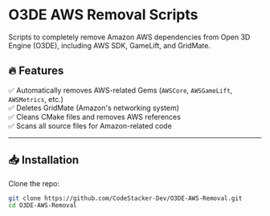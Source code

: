 # O3DE AWS Removal Scripts

Scripts to completely remove Amazon AWS dependencies from Open 3D Engine (O3DE), including AWS SDK, GameLift, and GridMate.

## 🔥 Features
✅ Automatically removes AWS-related Gems (`AWSCore`, `AWSGameLift`, `AWSMetrics`, etc.)  
✅ Deletes GridMate (Amazon's networking system)  
✅ Cleans CMake files and removes AWS references  
✅ Scans all source files for Amazon-related code  

---

## 📥 Installation
Clone the repo:
```sh
git clone https://github.com/CodeStacker-Dev/O3DE-AWS-Removal.git
cd O3DE-AWS-Removal

